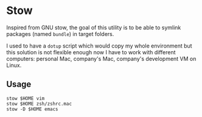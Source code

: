# Stow

Inspired from GNU stow, the goal of this utility is to be able to symlink
packages (named `bundle`) in target folders. 

I used to have a `dotup` script which would copy my whole environment but this
solution is not flexible enough now I have to work with different computers:
personal Mac, company's Mac, company's development VM on Linux.

## Usage

```
stow $HOME vim
stow $HOME zsh/zshrc.mac
stow -D $HOME emacs
```
